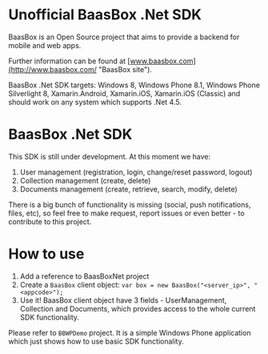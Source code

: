 # Unofficial BaasBox .Net SDK
BaasBox is an Open Source project that aims to provide a backend for mobile and web apps.

Further information can be found at [www.baasbox.com](http://www.baasbox.com/ "BaasBox site").

BaasBox .Net SDK targets: Windows 8, Windows Phone 8.1, Windows Phone Silverlight 8, Xamarin.Android, Xamarin.iOS, Xamarin.iOS (Classic) and should work on any system which supports .Net 4.5.

# BaasBox .Net SDK
This SDK is still under development. At this moment we have:

1. User management (registration, login, change/reset password, logout)
2. Collection management (create, delete)
3. Documents management (create, retrieve, search, modify, delete)

There is a big bunch of functionality is missing (social, push notifications, files, etc), so feel free to make request, report issues or even better - to contribute to this project.

# How to use
1. Add a reference to BaasBoxNet project
2. Create a `BaasBox` client object: `var box = new BaasBox("<server_ip>", "<appcode>");`
3. Use it! BaasBox client object have 3 fields - UserManagement, Collection and Documents, which provides access to the whole current SDK functionality.

Please refer to `BBWPDemo` project. It is a simple Windows Phone application which just shows how to use basic SDK functionality.
